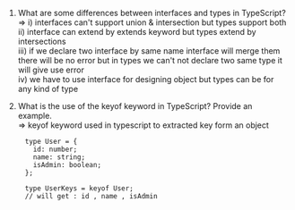 1. What are some differences between interfaces and types in TypeScript?  
 => i) interfaces can't support union & intersection but types support both  
    ii) interface can extend by extends keyword but types extend by intersections   
    iii) if we declare two interface by same name interface will merge them there will be no error but in types we can't not declare two same type it will give use error  
    iv) we have to use interface for designing object  but types can be for any kind of type   

3. What is the use of the keyof keyword in TypeScript? Provide an example.  
=> keyof keyword used in typescript to extracted key form an object

``` 
     type User = {
       id: number;
       name: string;
       isAdmin: boolean;
     };
     
     type UserKeys = keyof User;
     // will get : id , name , isAdmin
```
